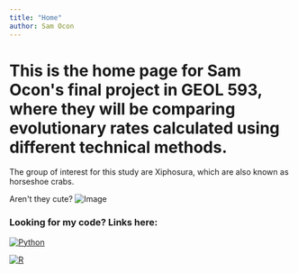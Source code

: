 ```yaml
---
title: "Home"
author: Sam Ocon
---
```


# This is the home page for Sam Ocon's final project in GEOL 593, where they will be comparing evolutionary rates calculated using different technical methods. 

The group of interest for this study are Xiphosura, which are also known as horseshoe crabs.

Aren't they cute?
![Image](https://ichef.bbci.co.uk/news/976/cpsprodpb/9F1A/production/_113303704_7bb94451-94ea-4c6f-8956-74c43fa304d6.jpg)

### Looking for my code? Links here:
[![Python](![image](https://user-images.githubusercontent.com/54362677/113917639-6dac2000-97af-11eb-8f51-f3c1d5733c21.png)
)](https://hudsonriverpark.org/app/uploads/2020/08/horseshoe-crab-wetlab-invert-hero-scaled.jpg)

[![R](![image](https://www.r-project.org/logo/Rlogo.svg)
)](https://hudsonriverpark.org/app/uploads/2020/08/horseshoe-crab-wetlab-invert-hero-scaled.jpg)
